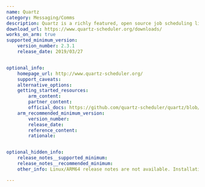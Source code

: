 ```yaml
---
name: Quartz
category: Messaging/Comms
description: Quartz is a richly featured, open source job scheduling library that can be integrated within virtually any Java application.
download_url: https://www.quartz-scheduler.org/downloads/
works_on_arm: true
supported_minimum_version:
    version_number: 2.3.1
    release_date: 2019/03/27


optional_info:
    homepage_url: http://www.quartz-scheduler.org/
    support_caveats:
    alternative_options:
    getting_started_resources:
        arm_content:
        partner_content:
        official_docs: https://github.com/quartz-scheduler/quartz/blob/main/docs/quick-start-guide.adoc
    arm_recommended_minimum_version:
        version_number:
        release_date:
        reference_content:
        rationale:


optional_hidden_info:
    release_notes__supported_minimum:
    release_notes__recommended_minimum:
    other_info: Linux/ARM64 release notes are not available. Installation and testing are done using released source code tar.

---
```


